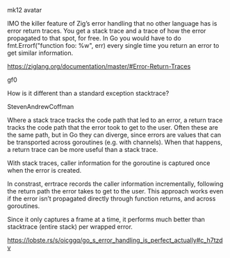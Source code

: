 mk12 avatar

IMO the killer feature of Zig’s error handling that no other language has is error return traces. You get a stack trace and a trace of how the error propagated to that spot, for free. In Go you would have to do fmt.Errorf("function foo: %w", err) every single time you return an error to get similar information.

https://ziglang.org/documentation/master/#Error-Return-Traces

gf0

How is it different than a standard exception stacktrace?

StevenAndrewCoffman

Where a stack trace tracks the code path that led to an error, a return trace tracks the code path that the error took to get to the user. Often these are the same path, but in Go they can diverge, since errors are values that can be transported across goroutines (e.g. with channels). When that happens, a return trace can be more useful than a stack trace.

With stack traces, caller information for the goroutine is captured once when the error is created.

In constrast, errtrace records the caller information incrementally, following the return path the error takes to get to the user. This approach works even if the error isn’t propagated directly through function returns, and across goroutines.

Since it only captures a frame at a time, it performs much better than stacktrace (entire stack) per wrapped error.

https://lobste.rs/s/oicggq/go_s_error_handling_is_perfect_actually#c_h7tzdv
